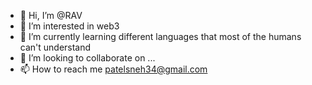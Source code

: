 - 👋 Hi, I’m @RAV
- 👀 I’m interested in web3
- 🌱 I’m currently learning different languages that most of the humans can't understand
- 💞️ I’m looking to collaborate on ...
- 📫 How to reach me patelsneh34@gmail.com

<!---
snehpate/snehpate is a ✨ special ✨ repository because its `README.md` (this file) appears on your GitHub profile.
You can click the Preview link to take a look at your changes.
--->
